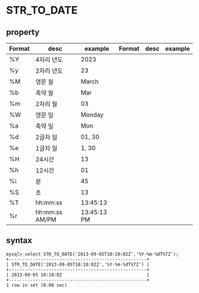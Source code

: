 # STR_TO_DATE


## property
| Format | desc | example | Format | desc | example |
|--------|------|---------|--------|------|---------|
| %Y | 4자리 년도 | 2023 |
| %y | 2자리 년도 | 23 |
| %M | 영문 월 | March |
| %b | 축약 월 | Mar |
| %m | 2자리 월 | 03 |
| %W | 영문 일 | Monday |
| %a | 축약 일 | Mon |
| %d | 2글자 일 | 01, 30 |
| %e | 1글자 일 | 1, 30 |
| %H | 24시간 | 13 |
| %h | 12시간 | 01 |
| %i | 분 | 45 |
| %S | 초 | 13 |
| %T | hh:mm:ss | 13:45:13 |
| %r | hh:mm:ss AM/PM | 13:45:13 PM |


## syntax
``` 
mysql> select STR_TO_DATE('2013-09-05T10:10:02Z','%Y-%m-%dT%TZ');
+----------------------------------------------------+
| STR_TO_DATE('2013-09-05T10:10:02Z','%Y-%m-%dT%TZ') |
+----------------------------------------------------+
| 2013-09-05 10:10:02                                |
+----------------------------------------------------+
1 row in set (0.00 sec)
```
